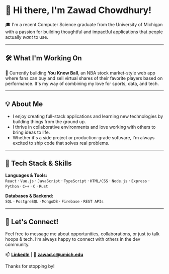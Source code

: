 # 👋 Hi there, I'm Zawad Chowdhury!

🎓 I'm a recent Computer Science graduate from the University of Michigan with a passion for building thoughtful and impactful applications that people actually *want* to use.

---

## 🛠️ What I'm Working On

🏀 Currently building **You Know Ball**, an NBA stock market-style web app where fans can buy and sell virtual shares of their favorite players based on performance. It's my way of combining my love for sports, data, and tech.

---

## 💡 About Me

- I enjoy creating full-stack applications and learning new technologies by building things from the ground up.
- I thrive in collaborative environments and love working with others to bring ideas to life.
- Whether it's a side project or production-grade software, I'm always excited to ship code that solves real problems.

---

## 🧰 Tech Stack & Skills

**Languages & Tools:**  
`React` · `Vue.js` · `JavaScript` · `TypeScript` · `HTML/CSS` · `Node.js` · `Express` · `Python` · `C++` · `C` · `Rust`

**Databases & Backend:**  
`SQL` · `PostgreSQL` · `MongoDB` · `Firebase` · `REST APIs`

---

## 🤝 Let's Connect!

Feel free to message me about opportunities, collaborations, or just to talk hoops & tech. I’m always happy to connect with others in the dev community.

📫 **[LinkedIn](https://www.linkedin.com/in/zawad-chowdhury/)** | 📧 **zawad.c@umich.edu**

Thanks for stopping by!

